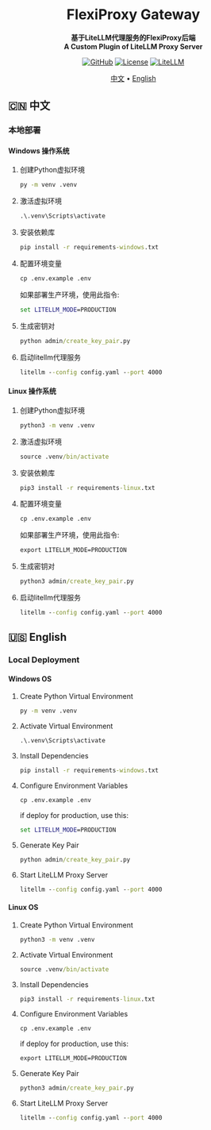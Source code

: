 <h1 align="center">FlexiProxy Gateway</h1>
<p align="center">
  <strong>基于LiteLLM代理服务的FlexiProxy后端</strong>
  <br/>
  <strong>A Custom Plugin of LiteLLM Proxy Server</strong>
</p>

<div align="center">

[![GitHub](https://img.shields.io/badge/FlexiProxy-0.7.0-blue?logo=github)](https://github.com/SanChai20/Flexi-Proxy)
[![License](https://img.shields.io/badge/License-MIT-green.svg)](LICENSE.md)
[![LiteLLM](https://img.shields.io/badge/LiteLLM-Docs-orange?logo=litellm)](https://docs.litellm.ai/docs/simple_proxy)

</div>

<p align="center">
  <a href="#-中文">中文</a> •
  <a href="#-english">English</a>
</p>





## 🇨🇳 中文

### 本地部署

#### **Windows 操作系统**

1. 创建Python虚拟环境

    ```cmd
    py -m venv .venv
    ```

2. 激活虚拟环境
   
   ```cmd
   .\.venv\Scripts\activate
   ```

3. 安装依赖库

    ```cmd
    pip install -r requirements-windows.txt
    ```

4. 配置环境变量

    ```cmd
    cp .env.example .env
    ```

    如果部署生产环境，使用此指令:
    ```cmd
    set LITELLM_MODE=PRODUCTION
    ```

5. 生成密钥对

    ```cmd
    python admin/create_key_pair.py
    ```


6. 启动litellm代理服务

    ```cmd
    litellm --config config.yaml --port 4000 
    ```


#### **Linux 操作系统**

1. 创建Python虚拟环境

    ```cmd
    python3 -m venv .venv
    ```

2. 激活虚拟环境
   
   ```cmd
   source .venv/bin/activate
   ```

3. 安装依赖库

    ```cmd
    pip3 install -r requirements-linux.txt
    ```

4. 配置环境变量

    ```cmd
    cp .env.example .env
    ```

    如果部署生产环境，使用此指令:
    ```cmd
    export LITELLM_MODE=PRODUCTION
    ```

5. 生成密钥对

    ```cmd
    python3 admin/create_key_pair.py
    ```


6. 启动litellm代理服务

    ```cmd
    litellm --config config.yaml --port 4000
    ```




## 🇺🇸 English

### Local Deployment


#### **Windows OS**


1. Create Python Virtual Environment

    ```cmd
    py -m venv .venv
    ```

2. Activate Virtual Environment
   
   ```cmd
   .\.venv\Scripts\activate
   ```

3. Install Dependencies

    ```cmd
    pip install -r requirements-windows.txt
    ```

4. Configure Environment Variables

    ```cmd
    cp .env.example .env
    ```

    if deploy for production, use this:
    ```cmd
    set LITELLM_MODE=PRODUCTION
    ```

5. Generate Key Pair

    ```cmd
    python admin/create_key_pair.py
    ```

6. Start LiteLLM Proxy Server

    ```cmd
    litellm --config config.yaml --port 4000 
    ```



#### **Linux OS**


1. Create Python Virtual Environment

    ```cmd
    python3 -m venv .venv
    ```

2. Activate Virtual Environment
   
   ```cmd
   source .venv/bin/activate
   ```

3. Install Dependencies

    ```cmd
    pip3 install -r requirements-linux.txt
    ```

4. Configure Environment Variables

    ```cmd
    cp .env.example .env
    ```

    if deploy for production, use this:
    ```cmd
    export LITELLM_MODE=PRODUCTION
    ```

5. Generate Key Pair

    ```cmd
    python3 admin/create_key_pair.py
    ```

6. Start LiteLLM Proxy Server

    ```cmd
    litellm --config config.yaml --port 4000
    ```